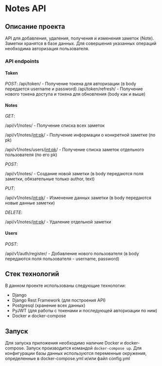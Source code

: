 # Notes API

## Описание проекта
API для добавления, удаления, получения и изменения заметок (Note). Заметки хранятся в 
базе данных. Для совершения указанных операций необходима авторизация пользователя.

### API endpoints
#### Token
*POST*:
/api/token/ - Получение токена для авторизации (в body передается username и password)
/api/token/refresh/ - Получение нового токена доступа и токена для обновления (body 
как и выше)

#### Notes
*GET*:

/api/v1/notes/ - Получение списка всех заметок

/api/v1/notes/<int:pk>/ - Получение информации о конкретной заметке (по pk)

/api/v1/notes/users/<int:pk>/ - Получение списка заметок отдельного пользователя (по 
его pk)


*POST*:

/api/v1/notes/ - Создание новой заметки (в body передаются поля заметки, обязательные 
только author, text)


*PUT*:

/api/v1/notes/<int:pk>/ - Изменение данных заметки (в body передаются новые данные 
заметки)


*DELETE*:

/api/v1/notes/<int:pk>/ - Удаление отдельной заметки

#### Users
*POST*:

/api/v1/auth/register/ - Добавление нового пользователя (в body передаются поля 
пользователя - username, password)


## Стек технологий
В данном проекте использованы следующие технологии: 
- Django
- Django Rest Framework (для построения API)
- Postgresql (хранение всех данных)
- PyJWT (для работы с токенами и последующей авторизации по ним)
- Docker и docker-compose 

## Запуск 
Для запуска приложения необходимо наличие Docker и docker-compose. Запуск производится 
командой `docker-compose up`.
Для конфигурации базы данных используются переменные окружения, определенные в 
docker-compose.yml и/или файл config.yml
